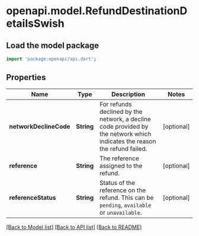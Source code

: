 # openapi.model.RefundDestinationDetailsSwish

## Load the model package
```dart
import 'package:openapi/api.dart';
```

## Properties
Name | Type | Description | Notes
------------ | ------------- | ------------- | -------------
**networkDeclineCode** | **String** | For refunds declined by the network, a decline code provided by the network which indicates the reason the refund failed. | [optional] 
**reference** | **String** | The reference assigned to the refund. | [optional] 
**referenceStatus** | **String** | Status of the reference on the refund. This can be `pending`, `available` or `unavailable`. | [optional] 

[[Back to Model list]](../README.md#documentation-for-models) [[Back to API list]](../README.md#documentation-for-api-endpoints) [[Back to README]](../README.md)


